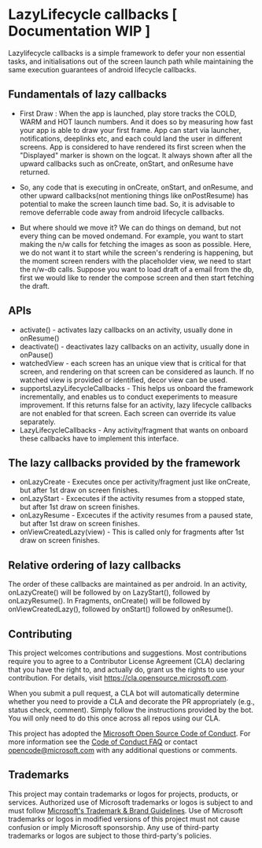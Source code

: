 # LazyLifecycle callbacks [ Documentation WIP ] 

Lazylifecycle callbacks is a simple framework to defer your non essential tasks, and initialisations out 
of the screen launch path while maintaining the same execution guarantees of android lifecycle callbacks.

## Fundamentals of lazy callbacks
 - First Draw : When the app is launched, play store tracks the COLD, WARM and HOT launch numbers. And it does so by measuring how fast your app is able to draw your first frame. App can start via launcher, notifications, deeplinks etc, and each could land the user in different screens. App is considered to have rendered its first screen when the "Displayed" marker is shown on the logcat. It always shown after all the upward callbacks such as onCreate, onStart, and onResume have returned.
 
 - So, any code that is executing in onCreate, onStart, and onResume, and other upward callbacks(not mentioning things like onPostResume) has potential to make the screen launch time bad. So, it is advisable to remove deferrable code away from android lifecycle callbacks.
 
 - But where should we move it? We can do things on demand, but not every thing can be moved ondemand. For example, you want to start making the n/w calls for fetching the images as soon as possible. Here, we do not want it to start while the screen's rendering is happening, but the moment screen renders with the placeholder view, we need to start the n/w-db calls. Suppose you want to load draft of a email from the db, first we would like to render the compose screen and then start fetching the draft.

## APIs
- activate() - activates lazy callbacks on an activity, usually done in onResume()
- deactivate() - deactivates lazy callbacks on an activity, usually done in onPause()
- watchedView - each screen has an unique view that is critical for that screen, and rendering on that screen can be considered as launch. If no watched view is provided or identified, decor view can be used.
- supportsLazyLifecycleCallbacks - This helps us onboard the framework incrementally, and enables us to conduct exeperiments to measure improvement. If this returns false for an activity, lazy lifecycle callbacks are not enabled for that screen. Each screen can override its value separately.
- LazyLifecycleCallbacks - Any activity/fragment that wants on onboard these callbacks have to implement this interface.

## The lazy callbacks provided by the framework 
- onLazyCreate - Executes once per activity/fragment just like onCreate, but after 1st draw on screen finishes.
- onLazyStart - Excecutes if the activity resumes from a stopped state, but after 1st draw on screen finishes.
- onLazyResume - Excecutes if the activity resumes from a paused state, but after 1st draw on screen finishes.
- onViewCreatedLazy(view) - This is called only for fragments after 1st draw on screen finishes.

## Relative ordering of lazy callbacks
The order of these callbacks are maintained as per android. In an activity, onLazyCreate() will be followed by on LazyStart(), followed by onLazyResume().
In Fragments, onCreate() will be followed by onViewCreatedLazy(), followed by onStart() followed by onResume().

## Contributing

This project welcomes contributions and suggestions.  Most contributions require you to agree to a
Contributor License Agreement (CLA) declaring that you have the right to, and actually do, grant us
the rights to use your contribution. For details, visit https://cla.opensource.microsoft.com.

When you submit a pull request, a CLA bot will automatically determine whether you need to provide
a CLA and decorate the PR appropriately (e.g., status check, comment). Simply follow the instructions
provided by the bot. You will only need to do this once across all repos using our CLA.

This project has adopted the [Microsoft Open Source Code of Conduct](https://opensource.microsoft.com/codeofconduct/).
For more information see the [Code of Conduct FAQ](https://opensource.microsoft.com/codeofconduct/faq/) or
contact [opencode@microsoft.com](mailto:opencode@microsoft.com) with any additional questions or comments.

## Trademarks

This project may contain trademarks or logos for projects, products, or services. Authorized use of Microsoft 
trademarks or logos is subject to and must follow 
[Microsoft's Trademark & Brand Guidelines](https://www.microsoft.com/en-us/legal/intellectualproperty/trademarks/usage/general).
Use of Microsoft trademarks or logos in modified versions of this project must not cause confusion or imply Microsoft sponsorship.
Any use of third-party trademarks or logos are subject to those third-party's policies.
